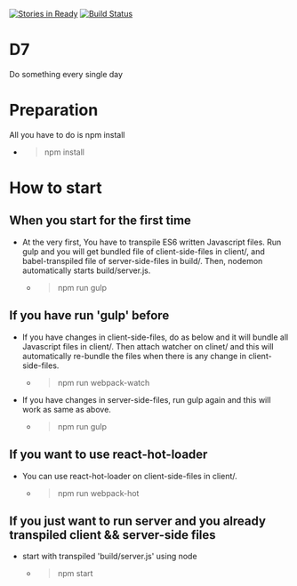 [![Stories in Ready](https://badge.waffle.io/triplefingers/D7.png?label=ready&title=Ready)](https://waffle.io/triplefingers/D7)
[![Build Status](https://travis-ci.org/triplefingers/D7.svg?branch=master)](https://travis-ci.org/triplefingers/D7)

# D7
Do something every single day

# Preparation
All you have to do is npm install
- > npm install


# How to start
## When you start for the first time
- At the very first, You have to transpile ES6 written Javascript files. Run gulp and you will get bundled file of client-side-files in client/, and babel-transpiled file of server-side-files in build/. Then, nodemon automatically starts build/server.js.
  - > npm run gulp

## If you have run 'gulp' before
- If you have changes in client-side-files, do as below and it will bundle all Javascript files in client/. Then attach watcher on clinet/ and this will automatically re-bundle the files when there is any change in client-side-files.
  - > npm run webpack-watch

- If you have changes in server-side-files, run gulp again and this will work as same as above.
  - > npm run gulp

## If you want to use react-hot-loader
- You can use react-hot-loader on client-side-files in client/.
  - > npm run webpack-hot

## If you just want to run server and you already transpiled client && server-side files
- start with transpiled 'build/server.js' using node
  - > npm start
